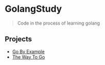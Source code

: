 # GolangStudy

> Code in the process of learning golang

## Projects

- [Go By Example](https://gobyexample-cn.github.io/)
- [The Way To Go](https://github.com/unknwon/the-way-to-go_ZH_CN)
